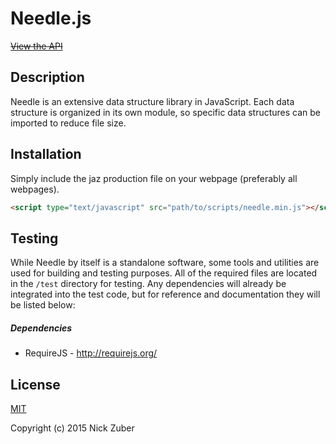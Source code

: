 # Needle.js

~~[View the API](https://github.com/nickzuber/)~~

## Description
Needle is an extensive data structure library in JavaScript. Each data structure is organized in its own module, so specific data structures can be imported to reduce file size.

## Installation
Simply include the jaz production file on your webpage (preferably all webpages).
```html
<script type="text/javascript" src="path/to/scripts/needle.min.js"></script>
```

## Testing
While Needle by itself is a standalone software, some tools and utilities are used for building and testing purposes. All of the required files are located in the `/test` directory for testing. Any dependencies will already be integrated into the test code, but for reference and documentation they will be listed below:
##### Dependencies
 - RequireJS - http://requirejs.org/

## License
[MIT](https://opensource.org/licenses/MIT)

Copyright (c) 2015 Nick Zuber
